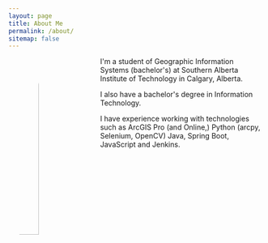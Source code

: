 ```yaml
---
layout: page
title: About Me
permalink: /about/
sitemap: false
---
```


<img height="30%" width="30%" style="border-radius:50%;float:left;padding-left:15px;padding-right:15px;padding-bottom:15px" src="{{site.baseurl}}/assets/images/IMG_20220828.jpg">


I'm a student of Geographic Information Systems (bachelor's) at Southern Alberta Institute of Technology in Calgary, Alberta.

I also have a bachelor's degree in Information Technology.

I have experience working with technologies such as ArcGIS Pro (and Online,) Python (arcpy, Selenium, OpenCV) Java, Spring Boot, JavaScript and Jenkins. 
